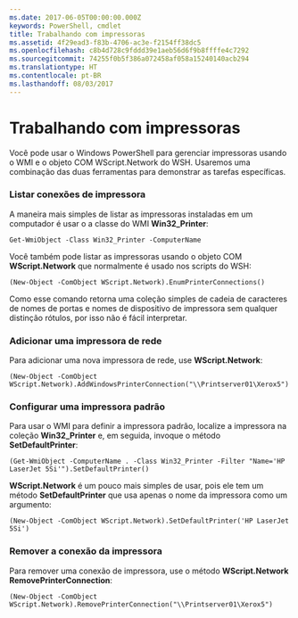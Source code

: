 ```yaml
---
ms.date: 2017-06-05T00:00:00.000Z
keywords: PowerShell, cmdlet
title: Trabalhando com impressoras
ms.assetid: 4f29ead3-f83b-4706-ac3e-f2154ff38dc5
ms.openlocfilehash: c8b4d728c9fddd39e1aeb56d6f9b8ffffe4c7292
ms.sourcegitcommit: 74255f0b5f386a072458af058a15240140acb294
ms.translationtype: HT
ms.contentlocale: pt-BR
ms.lasthandoff: 08/03/2017
---
```

# <a name="working-with-printers"></a>Trabalhando com impressoras
Você pode usar o Windows PowerShell para gerenciar impressoras usando o WMI e o objeto COM WScript.Network do WSH. Usaremos uma combinação das duas ferramentas para demonstrar as tarefas específicas.

### <a name="listing-printer-connections"></a>Listar conexões de impressora
A maneira mais simples de listar as impressoras instaladas em um computador é usar o a classe do WMI **Win32_Printer**:

```
Get-WmiObject -Class Win32_Printer -ComputerName
```

Você também pode listar as impressoras usando o objeto COM **WScript.Network** que normalmente é usado nos scripts do WSH:

```
(New-Object -ComObject WScript.Network).EnumPrinterConnections()
```

Como esse comando retorna uma coleção simples de cadeia de caracteres de nomes de portas e nomes de dispositivo de impressora sem qualquer distinção rótulos, por isso não é fácil interpretar.

### <a name="adding-a-network-printer"></a>Adicionar uma impressora de rede
Para adicionar uma nova impressora de rede, use **WScript.Network**:

```
(New-Object -ComObject WScript.Network).AddWindowsPrinterConnection("\\Printserver01\Xerox5")
```

### <a name="setting-a-default-printer"></a>Configurar uma impressora padrão
Para usar o WMI para definir a impressora padrão, localize a impressora na coleção **Win32_Printer** e, em seguida, invoque o método **SetDefaultPrinter**:

```
(Get-WmiObject -ComputerName . -Class Win32_Printer -Filter "Name='HP LaserJet 5Si'").SetDefaultPrinter()
```

**WScript.Network** é um pouco mais simples de usar, pois ele tem um método **SetDefaultPrinter** que usa apenas o nome da impressora como um argumento:

```
(New-Object -ComObject WScript.Network).SetDefaultPrinter('HP LaserJet 5Si')
```

### <a name="removing-a-printer-connection"></a>Remover a conexão da impressora
Para remover uma conexão de impressora, use o método **WScript.Network RemovePrinterConnection**:

```
(New-Object -ComObject WScript.Network).RemovePrinterConnection("\\Printserver01\Xerox5")
```

